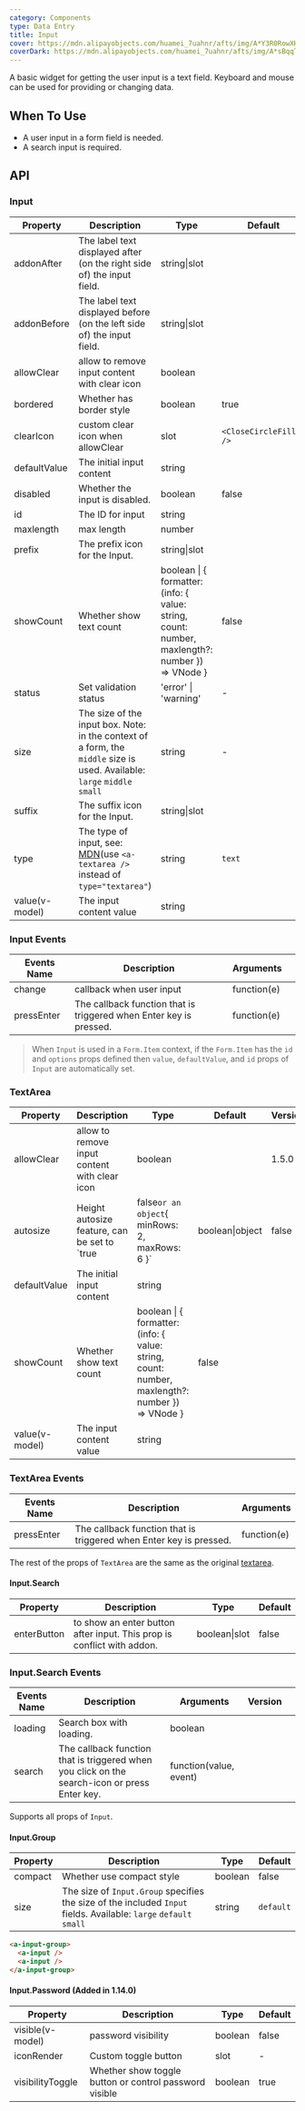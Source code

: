 ```yaml
---
category: Components
type: Data Entry
title: Input
cover: https://mdn.alipayobjects.com/huamei_7uahnr/afts/img/A*Y3R0RowXHlAAAAAAAAAAAAAADrJ8AQ/original
coverDark: https://mdn.alipayobjects.com/huamei_7uahnr/afts/img/A*sBqqTatJ-AkAAAAAAAAAAAAADrJ8AQ/original
---
```


A basic widget for getting the user input is a text field. Keyboard and mouse can be used for providing or changing data.

## When To Use

- A user input in a form field is needed.
- A search input is required.

## API

### Input

| Property | Description | Type | Default | Version |
| --- | --- | --- | --- | --- |
| addonAfter | The label text displayed after (on the right side of) the input field. | string\|slot |  |  |
| addonBefore | The label text displayed before (on the left side of) the input field. | string\|slot |  |  |
| allowClear | allow to remove input content with clear icon | boolean |  |  |
| bordered | Whether has border style | boolean | true | 4.5.0 |
| clearIcon | custom clear icon when allowClear | slot | `<CloseCircleFilled />` | 3.3.0 |
| defaultValue | The initial input content | string |  |  |
| disabled | Whether the input is disabled. | boolean | false |  |
| id | The ID for input | string |  |  |
| maxlength | max length | number |  | 1.5.0 |
| prefix | The prefix icon for the Input. | string\|slot |  |  |
| showCount | Whether show text count | boolean \| { formatter: (info: { value: string, count: number, maxlength?: number }) => VNode } | false | 3.0 |
| status | Set validation status | 'error' \| 'warning' | - | 3.3.0 |
| size | The size of the input box. Note: in the context of a form, the `middle` size is used. Available: `large` `middle` `small` | string | - |  |
| suffix | The suffix icon for the Input. | string\|slot |  |  |
| type | The type of input, see: [MDN](https://developer.mozilla.org/docs/Web/HTML/Element/input#Form_%3Cinput%3E_types)(use `<a-textarea />` instead of `type="textarea"`) | string | `text` |  |
| value(v-model) | The input content value | string |  |  |

### Input Events

| Events Name | Description | Arguments |  |
| --- | --- | --- | --- |
| change | callback when user input | function(e) |  |
| pressEnter | The callback function that is triggered when Enter key is pressed. | function(e) |  |

> When `Input` is used in a `Form.Item` context, if the `Form.Item` has the `id` and `options` props defined then `value`, `defaultValue`, and `id` props of `Input` are automatically set.

### TextArea

| Property | Description | Type | Default | Version |  |
| --- | --- | --- | --- | --- | --- |
| allowClear | allow to remove input content with clear icon | boolean |  | 1.5.0 |  |
| autosize | Height autosize feature, can be set to `true | false`or an object`{ minRows: 2, maxRows: 6 }` | boolean\|object | false |  |
| defaultValue | The initial input content | string |  |  |  |
| showCount | Whether show text count | boolean \| { formatter: (info: { value: string, count: number, maxlength?: number }) => VNode } | false |  |  |
| value(v-model) | The input content value | string |  |  |  |

### TextArea Events

| Events Name | Description                                                        | Arguments   |
| ----------- | ------------------------------------------------------------------ | ----------- |
| pressEnter  | The callback function that is triggered when Enter key is pressed. | function(e) |

The rest of the props of `TextArea` are the same as the original [textarea](https://developer.mozilla.org/en-US/docs/Web/HTML/Element/textarea).

#### Input.Search

| Property | Description | Type | Default |
| --- | --- | --- | --- |
| enterButton | to show an enter button after input. This prop is conflict with addon. | boolean\|slot | false |

### Input.Search Events

| Events Name | Description | Arguments | Version |  |
| --- | --- | --- | --- | --- |
| loading | Search box with loading. | boolean |  |  |
| search | The callback function that is triggered when you click on the search-icon or press Enter key. | function(value, event) |  |  |

Supports all props of `Input`.

#### Input.Group

| Property | Description | Type | Default |
| --- | --- | --- | --- |
| compact | Whether use compact style | boolean | false |
| size | The size of `Input.Group` specifies the size of the included `Input` fields. Available: `large` `default` `small` | string | `default` |

```html
<a-input-group>
  <a-input />
  <a-input />
</a-input-group>
```

#### Input.Password (Added in 1.14.0)

| Property         | Description                                            | Type    | Default |
| ---------------- | ------------------------------------------------------ | ------- | ------- |
| visible(v-model) | password visibility                                    | boolean | false   |
| iconRender       | Custom toggle button                                   | slot    | -       |
| visibilityToggle | Whether show toggle button or control password visible | boolean | true    |
